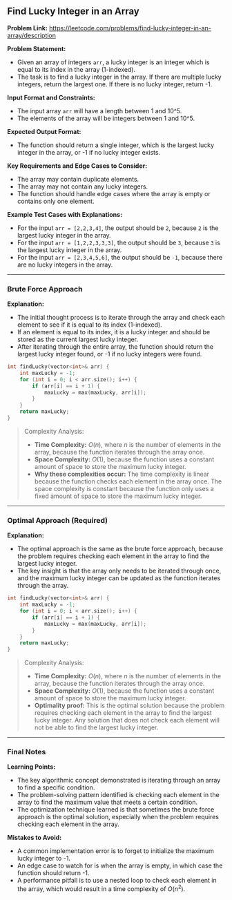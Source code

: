 ## Find Lucky Integer in an Array

**Problem Link:** https://leetcode.com/problems/find-lucky-integer-in-an-array/description

**Problem Statement:**
- Given an array of integers `arr`, a lucky integer is an integer which is equal to its index in the array (1-indexed).
- The task is to find a lucky integer in the array. If there are multiple lucky integers, return the largest one. If there is no lucky integer, return -1.

**Input Format and Constraints:**
- The input array `arr` will have a length between 1 and 10^5.
- The elements of the array will be integers between 1 and 10^5.

**Expected Output Format:**
- The function should return a single integer, which is the largest lucky integer in the array, or -1 if no lucky integer exists.

**Key Requirements and Edge Cases to Consider:**
- The array may contain duplicate elements.
- The array may not contain any lucky integers.
- The function should handle edge cases where the array is empty or contains only one element.

**Example Test Cases with Explanations:**
- For the input `arr = [2,2,3,4]`, the output should be `2`, because `2` is the largest lucky integer in the array.
- For the input `arr = [1,2,2,3,3,3]`, the output should be `3`, because `3` is the largest lucky integer in the array.
- For the input `arr = [2,3,4,5,6]`, the output should be `-1`, because there are no lucky integers in the array.

---

### Brute Force Approach

**Explanation:**
- The initial thought process is to iterate through the array and check each element to see if it is equal to its index (1-indexed).
- If an element is equal to its index, it is a lucky integer and should be stored as the current largest lucky integer.
- After iterating through the entire array, the function should return the largest lucky integer found, or -1 if no lucky integers were found.

```cpp
int findLucky(vector<int>& arr) {
    int maxLucky = -1;
    for (int i = 0; i < arr.size(); i++) {
        if (arr[i] == i + 1) {
            maxLucky = max(maxLucky, arr[i]);
        }
    }
    return maxLucky;
}
```

> Complexity Analysis:
> - **Time Complexity:** $O(n)$, where $n$ is the number of elements in the array, because the function iterates through the array once.
> - **Space Complexity:** $O(1)$, because the function uses a constant amount of space to store the maximum lucky integer.
> - **Why these complexities occur:** The time complexity is linear because the function checks each element in the array once. The space complexity is constant because the function only uses a fixed amount of space to store the maximum lucky integer.

---

### Optimal Approach (Required)

**Explanation:**
- The optimal approach is the same as the brute force approach, because the problem requires checking each element in the array to find the largest lucky integer.
- The key insight is that the array only needs to be iterated through once, and the maximum lucky integer can be updated as the function iterates through the array.

```cpp
int findLucky(vector<int>& arr) {
    int maxLucky = -1;
    for (int i = 0; i < arr.size(); i++) {
        if (arr[i] == i + 1) {
            maxLucky = max(maxLucky, arr[i]);
        }
    }
    return maxLucky;
}
```

> Complexity Analysis:
> - **Time Complexity:** $O(n)$, where $n$ is the number of elements in the array, because the function iterates through the array once.
> - **Space Complexity:** $O(1)$, because the function uses a constant amount of space to store the maximum lucky integer.
> - **Optimality proof:** This is the optimal solution because the problem requires checking each element in the array to find the largest lucky integer. Any solution that does not check each element will not be able to find the largest lucky integer.

---

### Final Notes

**Learning Points:**
- The key algorithmic concept demonstrated is iterating through an array to find a specific condition.
- The problem-solving pattern identified is checking each element in the array to find the maximum value that meets a certain condition.
- The optimization technique learned is that sometimes the brute force approach is the optimal solution, especially when the problem requires checking each element in the array.

**Mistakes to Avoid:**
- A common implementation error is to forget to initialize the maximum lucky integer to -1.
- An edge case to watch for is when the array is empty, in which case the function should return -1.
- A performance pitfall is to use a nested loop to check each element in the array, which would result in a time complexity of $O(n^2)$.